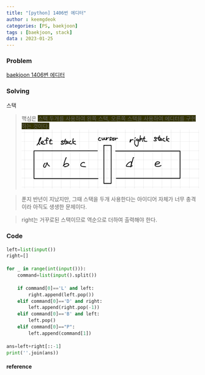 ```yaml
---
title: "[python] 1406번 에디터"
author : keemgdeok
categories: [PS, baekjoon]
tags : [baekjoon, stack]
data : 2023-01-25
---
```



### Problem
[baekjoon 1406번 에디터](https://www.acmicpc.net/problem/1406)

  

### Solving
스택
> 핵심은 <span style="background-color:#333300">스택 두개를 사용하여 왼쪽 스택, 오른쪽 스택을 사용하여 에디터를 구현하는 것이다. </span>
![1406](/assets/img/1406.png)

> 푼지 반년이 지났지만, 그때 스택을 두개 사용한다는 아이디어 자체가 너무 충격이라 아직도 생생한 문제이다.

> right는 거꾸로된 스택이므로 역순으로 더하여 출력해야 한다.
### Code
```py
left=list(input())
right=[]

for _ in range(int(input())):
    command=list(input().split())

    if command[0]=='L' and left:
        right.append(left.pop())
    elif command[0]=='D' and right:
        left.append(right.pop(-1))
    elif command[0]=='B' and left:
        left.pop()
    elif command[0]=="P":
        left.append(command[1])

ans=left+right[::-1]
print(''.join(ans))
```


#### reference

